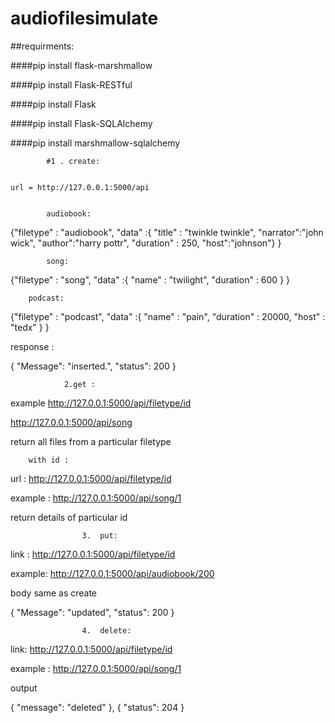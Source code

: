 # audiofilesimulate

##requirments:

####pip install flask-marshmallow


####pip install Flask-RESTful


####pip install Flask

        
####pip install Flask-SQLAlchemy


####pip install marshmallow-sqlalchemy




			#1 . create:


 	url = http://127.0.0.1:5000/api

 
			audiobook:


{"filetype" : "audiobook",
    "data" :{
       "title" : "twinkle twinkle",
       "narrator":"john wick",
       "author":"harry pottr",
     "duration" : 250,
     "host":"johnson"}
}




			song:


{"filetype" : "song",
    "data" :{
       "name" : "twilight",
     "duration" : 600
    }
}



		podcast:

{"filetype" : "podcast",
    "data" :{
       "name" : "pain",
     "duration" : 20000,
     "host" : "tedx"
    }
}


response : 

{
    "Message": "inserted.",
    "status": 200
}








				2.get : 

example
http://127.0.0.1:5000/api/filetype/id
	
	
http://127.0.0.1:5000/api/song

return all files from a particular filetype


		with id :

url :   http://127.0.0.1:5000/api/filetype/id
	
	
example :    http://127.0.0.1:5000/api/song/1


return details of particular id 
	
	






					3.  put:


link : http://127.0.0.1:5000/api/filetype/id


example:   http://127.0.0.1:5000/api/audiobook/200

body same as create


{
    "Message": "updated",
    "status": 200
}



					4.  delete:


link: http://127.0.0.1:5000/api/filetype/id
	

example : http://127.0.0.1:5000/api/song/1


output

{
        "message": "deleted"
    },
    {
        "status": 204
    }


